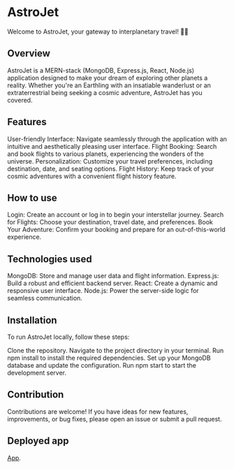 # AstroJet

Welcome to AstroJet, your gateway to interplanetary travel! 🚀✨

## Overview

AstroJet is a MERN-stack (MongoDB, Express.js, React, Node.js) application designed to make your dream of exploring other planets a reality. Whether you're an Earthling with an insatiable wanderlust or an extraterrestrial being seeking a cosmic adventure, AstroJet has you covered.

## Features

User-friendly Interface: Navigate seamlessly through the application with an intuitive and aesthetically pleasing user interface.
Flight Booking: Search and book flights to various planets, experiencing the wonders of the universe.
Personalization: Customize your travel preferences, including destination, date, and seating options.
Flight History: Keep track of your cosmic adventures with a convenient flight history feature.

## How to use

Login: Create an account or log in to begin your interstellar journey.
Search for Flights: Choose your destination, travel date, and preferences.
Book Your Adventure: Confirm your booking and prepare for an out-of-this-world experience.

## Technologies used

MongoDB: Store and manage user data and flight information.
Express.js: Build a robust and efficient backend server.
React: Create a dynamic and responsive user interface.
Node.js: Power the server-side logic for seamless communication.

## Installation

To run AstroJet locally, follow these steps:

Clone the repository.
Navigate to the project directory in your terminal.
Run npm install to install the required dependencies.
Set up your MongoDB database and update the configuration.
Run npm start to start the development server.

## Contribution

Contributions are welcome! If you have ideas for new features, improvements, or bug fixes, please open an issue or submit a pull request.

## Deployed app
[App](https://astrojet-b7b83b6f90f3.herokuapp.com/).



